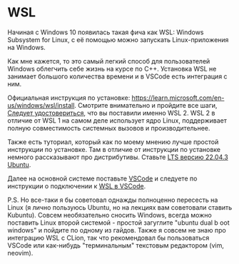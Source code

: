 # WSL

Начиная с Windows 10 появилась такая фича как WSL: Windows Subsystem for Linux,
с её помощью можно запускать Linux-приложения на Windows.

Как мне кажется, то это самый легкий способ для пользователей Windows облегчить себе жизнь на курсе по C++. Установка WSL не занимает большого количества времени и в VSCode есть интеграция с ним.

Официальная инструкция по установке: https://learn.microsoft.com/en-us/windows/wsl/install. Смотрите внимательно и пройдите все шаги, [Следует удостовериться](https://learn.microsoft.com/en-us/windows/wsl/install#check-which-version-of-wsl-you-are-running), что вы поставили именно WSL 2. WSL 2 в отличие от WSL 1 на самом деле использует ядро Linux, поддерживает полную совместимость системных вызовов и производительнее.

Также есть туториал, который как по моему мнению лучше простой инструкции по установке. Там в отличие от инструкции по установке немного рассказывают про дистрибутивы. Ставьте [LTS версию 22.04.3 Ubuntu](https://apps.microsoft.com/detail/9PN20MSR04DW?hl=ru-ru&gl=RU).

Далее на основной системе поставьте [VSCode](vscode.md) и следуете по инструкции о подключении к [WSL в VSCode](https://learn.microsoft.com/en-us/windows/wsl/tutorials/wsl-vscode).

P.S. Но все-таки я бы советовал однажды полноценно пересесть на Linux (я лично пользуюсь Ubuntu, но на лекциях вам советовали ставить Kubuntu). Совсем необязательно сносить Windows, всегда можно поставить Linux второй системой - простой загуглите "ubuntu dual b oot windows" и пойдите по одному из гайдов.
Также я совсем не знаю про интеграцию WSL с CLion, так что рекомендовал бы пользоваться VSCode или как-нибудь "терминальным" текстовым редактором (vim, neovim).
